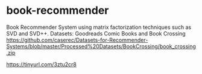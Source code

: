 # book-recommender
Book Recommender System using matrix factorization techniques such as SVD and SVD++.
Datasets:
Goodreads Comic Books and Book Crossing
https://github.com/caserec/Datasets-for-Recommender-Systems/blob/master/Processed%20Datasets/BookCrossing/book_crossing.zip

https://tinyurl.com/3ztu2cr8

